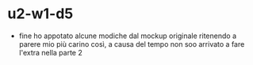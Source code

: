 # u2-w1-d5

- fine
  ho appotato alcune modiche dal mockup originale ritenendo a parere mio più carino così, a causa del tempo non soo arrivato a fare l'extra nella parte 2
